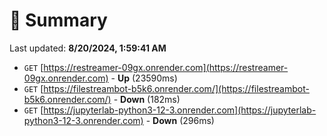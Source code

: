 # 📖 Summary
Last updated: **8/20/2024, 1:59:41 AM**

- `GET` [https://restreamer-09gx.onrender.com](https://restreamer-09gx.onrender.com) - **Up** (23590ms)
- `GET` [https://filestreambot-b5k6.onrender.com/](https://filestreambot-b5k6.onrender.com/) - **Down** (182ms)
- `GET` [https://jupyterlab-python3-12-3.onrender.com](https://jupyterlab-python3-12-3.onrender.com) - **Down** (296ms)
